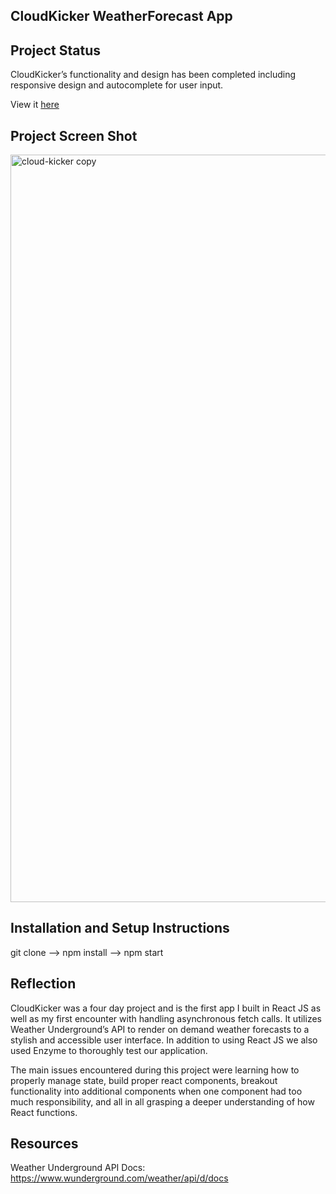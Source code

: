 ## CloudKicker WeatherForecast App
## Project Status
CloudKicker’s functionality and design has been completed including responsive design and autocomplete for user input. 

View it [here](https://dhubertus.github.io/CloudKicker/)

## Project Screen Shot
<img width="1196" alt="cloud-kicker copy" src="https://user-images.githubusercontent.com/25044263/27404423-3d6e8202-568b-11e7-9734-1c2eff912dae.png">

## Installation and Setup Instructions
git clone --> npm install --> npm start

## Reflection
CloudKicker was a four day project and is the first app I built in React JS as well as my first encounter with handling asynchronous fetch calls. It utilizes Weather Underground’s API to render on demand weather forecasts to a stylish and accessible user interface. In addition to using React JS we also used Enzyme to thoroughly test our application.
 
The main issues encountered during this project were learning how to properly manage state, build proper react components, breakout functionality into additional components when one component had too much responsibility, and all in all grasping a deeper understanding of how React functions.

## Resources
  Weather Underground API Docs: https://www.wunderground.com/weather/api/d/docs </br> 
